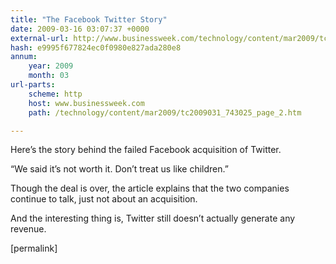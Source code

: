 ```yaml
---
title: "The Facebook Twitter Story"
date: 2009-03-16 03:07:37 +0000
external-url: http://www.businessweek.com/technology/content/mar2009/tc2009031_743025_page_2.htm
hash: e9995f677824ec0f0980e827ada280e8
annum:
    year: 2009
    month: 03
url-parts:
    scheme: http
    host: www.businessweek.com
    path: /technology/content/mar2009/tc2009031_743025_page_2.htm

---
```


Here’s the story behind the failed Facebook acquisition of Twitter.




“We said it’s not worth it. Don’t treat us like children.”




Though the deal is over, the article explains that the two companies continue to talk, just not about an acquisition.



And the interesting thing is, Twitter still doesn’t actually generate any revenue.



[permalink]

